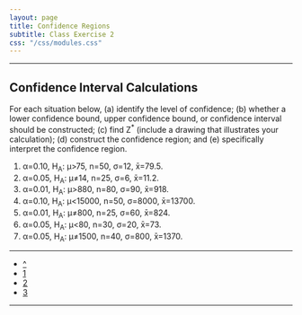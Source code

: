 ```yaml
---
layout: page
title: Confidence Regions
subtitle: Class Exercise 2
css: "/css/modules.css"
---
```


----

## Confidence Interval Calculations

For each situation below, (a) identify the level of confidence; (b) whether a lower confidence bound, upper confidence bound, or confidence interval should be constructed; (c) find Z<sup>*</sup> (include a drawing that illustrates your calculation); (d) construct the confidence region; and (e) specifically interpret the confidence region.

1. &alpha;=0.10, H<sub>A</sub>: &mu;>75, n=50, &sigma;=12, x&#772;=79.5.
1. &alpha;=0.05, H<sub>A</sub>: &mu;&#8800;14, n=25, &sigma;=6, x&#772;=11.2.
1. &alpha;=0.01, H<sub>A</sub>: &mu;>880, n=80, &sigma;=90, x&#772;=918.
1. &alpha;=0.10, H<sub>A</sub>: &mu;<15000, n=50, &sigma;=8000, x&#772;=13700.
1. &alpha;=0.01, H<sub>A</sub>: &mu;&#8800;800, n=25, &sigma;=60, x&#772;=824.
1. &alpha;=0.05, H<sub>A</sub>: &mu;<80, n=30, &sigma;=20, x&#772;=73.
1. &alpha;=0.05, H<sub>A</sub>: &mu;&#8800;1500, n=40, &sigma;=800, x&#772;=1370.

----

<div class="text-center">
<ul class="pagination pagination-lg">
  <li><a href="index.html">^</a></li>
  <li><a href="CE1.html">1</a></li>
  <li class="active"><a href="#">2</a></li>
  <li><a href="CE3.html">3</a></li>
</ul>
</div>

----

